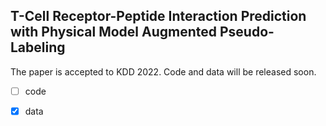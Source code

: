 ## T-Cell Receptor-Peptide Interaction Prediction with Physical Model Augmented Pseudo-Labeling

The paper is accepted to KDD 2022. Code and data will be released soon.

- [ ] code
- [x] data
 
